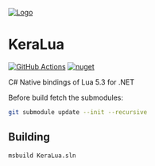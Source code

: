 [![Logo](https://raw.githubusercontent.com/Buerkert/KeraLua/master/KeraLua.png)]()

KeraLua
=======

[![GitHub Actions](https://github.com/Buerkert/KeraLua/workflows/CI/badge.svg)](https://github.com/Buerkert/KeraLua/actions)
[![nuget](https://badgen.net/nuget/v/KeraLua?icon=nuget)](https://www.nuget.org/packages/KeraLua)

C# Native bindings of Lua 5.3 for .NET

Before build fetch the submodules:

```sh
git submodule update --init --recursive
```

Building
---------

```sh
msbuild KeraLua.sln
```
